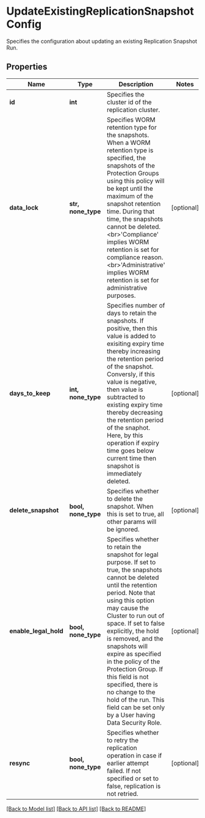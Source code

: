 # UpdateExistingReplicationSnapshotConfig

Specifies the configuration about updating an existing Replication Snapshot Run.

## Properties
Name | Type | Description | Notes
------------ | ------------- | ------------- | -------------
**id** | **int** | Specifies the cluster id of the replication cluster. | 
**data_lock** | **str, none_type** | Specifies WORM retention type for the snapshots. When a WORM retention type is specified, the snapshots of the Protection Groups using this policy will be kept until the maximum of the snapshot retention time. During that time, the snapshots cannot be deleted. &lt;br&gt;&#39;Compliance&#39; implies WORM retention is set for compliance reason. &lt;br&gt;&#39;Administrative&#39; implies WORM retention is set for administrative purposes. | [optional] 
**days_to_keep** | **int, none_type** | Specifies number of days to retain the snapshots. If positive, then this value is added to exisiting expiry time thereby increasing  the retention period of the snapshot. Conversly, if this value is negative, then value is subtracted to existing expiry time thereby decreasing the retention period of the snaphot. Here, by this operation if expiry time goes below current time then snapshot is immediately deleted. | [optional] 
**delete_snapshot** | **bool, none_type** | Specifies whether to delete the snapshot. When this is set to true, all other params will be ignored. | [optional] 
**enable_legal_hold** | **bool, none_type** | Specifies whether to retain the snapshot for legal purpose. If set to true, the snapshots cannot be deleted until the retention period. Note that using this option may cause the Cluster to run out of space. If set to false explicitly, the hold is removed, and the snapshots will expire as specified in the policy of the Protection Group. If this field is not specified, there is no change to the hold of the run. This field can be set only by a User having Data Security Role. | [optional] 
**resync** | **bool, none_type** | Specifies whether to retry the replication operation in case if earlier attempt failed. If not specified or set to false, replication is not retried. | [optional] 

[[Back to Model list]](../README.md#documentation-for-models) [[Back to API list]](../README.md#documentation-for-api-endpoints) [[Back to README]](../README.md)



